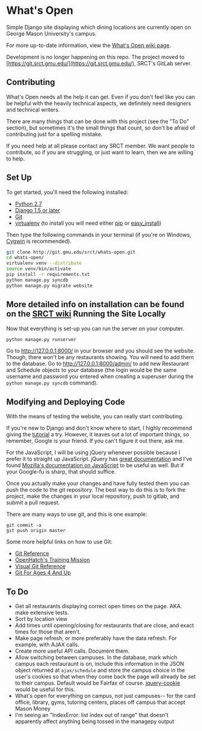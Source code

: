 What's Open
===

Simple Django site displaying which dining locations are currently open on 
George Mason University's campus.

For more up-to-date information, view the [What's Open 
wiki page](http://wiki.srct.gmu.edu/index.php/Whatsopen).

Development is no longer happening on this repo. The project moved to 
[https://git.srct.gmu.edu/](https://git.srct.gmu.edu/), SRCT's GitLab server.

Contributing
---

What's Open needs all the help it can get. Even if you don't feel 
like you can be helpful with the heavily technical aspects, 
we definitely need designers and technical writers.
 
There are many things that can be done with this project (see the "To Do" 
section), but sometimes it's the small things that count, so don't be afraid of 
contributing just for a spelling mistake.

If you need help at all please contact any SRCT member. We want people to
contribute, so if you are struggling, or just want to learn, then we are willing
to help.

Set Up
---

To get started, you'll need the following installed:

* [Python 2.7](http://www.python.org/download/)
* [Django 1.5 or later](https://www.djangoproject.com/download/)
* [Git](http://git-scm.com/book/en/Getting-Started-Installing-Git)
* [virtualenv](http://www.virtualenv.org/en/latest/index.html#installation) 
  (to install you will need either 
  [pip](http://www.pip-installer.org/en/latest/installing.html) or
  [easy_install](http://pythonhosted.org/distribute/easy_install.html))

Then type the following commands in your terminal (if you're on Windows, 
[Cygwin](http://www.cygwin.com/) is recommended).

```bash
git clone http://git.gmu.edu/srct/whats-open.git
cd whats-open/
virtualenv venv --distribute
source venv/bin/activate
pip install -r requirements.txt
python manage.py syncdb
python manage.py migrate website
```

More detailed info on installation can be found on the [SRCT 
wiki](http://wiki.srct.gmu.edu/wiki/index.php/Whatsopen#Installation)
Running the Site Locally
---

Now that everything is set-up you can run the server on your computer.

```bash
python manage.py runserver
```

Go to http://127.0.0.1:8000/ in your browser and you should see the website. 
Though, there won't be any restaurants showing. You will need to add them to 
the database. Go to http://127.0.0.1:8000/admin/ to add new Restaurant and Schedule 
objects to your database (the login would be the same username and password you 
entered when creating a superuser during the `python manage.py syncdb` command).

Modifying and Deploying Code
---

With the means of testing the website, you can really start contributing.

If you're new to Django and don't know where to start, I highly recommend
giving the [tutorial](https://docs.djangoproject.com/en/dev/intro/tutorial01/)
a try. However, it leaves out a lot of important things, so remember, Google is
your friend. If you can't figure it out there, ask me.

For the JavaScript, I will be using jQuery whenever possible because I prefer
it to straight up JavaScript. jQuery has [great
documentation](http://docs.jquery.com/) and I've found [Mozilla's documentation
on JavaScript](https://developer.mozilla.org/en-US/docs/JavaScript) to be
useful as well. But if your Google-fu is sharp, that should suffice.

Once you actually make your changes and have fully tested them you can push the 
code to the git repository. The best way to do this is to fork the project, make
the changes in your local repository, push to gitlab, and submit a pull request.

There are many ways to use git, and this is one example:

```
git commit -a
git push origin master
```

Some more helpful links on how to use Git:

* [Git Reference](http://gitref.org/)
* [OpenHatch's Training Mission](https://openhatch.org/missions/git)
* [Visual Git
  Reference](http://marklodato.github.com/visual-git-guide/index-en.html)
* [Git For Ages 4 And
  Up](http://blip.tv/open-source-developers-conference/git-for-ages-4-and-up-4460524)


To Do
---

* Get all restaurants displaying correct open times on the page. AKA. make
  extensive tests.
* Sort by location view
* Add times until opening/closing for restaurants that are close, and exact
  times for those that aren't.
* Make page refresh, or more preferably have the data refresh. For
  example, with AJAX calls.
* Create more useful API calls. Document them.
* Allow switching between campuses. In the database, mark which campus each
  restauraunt is on, include this information in the JSON object returned at
  `ajax/schedule` and store the campus choice in the user's cookies
  so that when they come back the page will already be set to their campus.
  Default would be Fairfax of course.
  [jquery-cookie](https://github.com/carhartl/jquery-cookie) would be useful
  for this.
* What's open for everything on campus, not just campuses-- for the card office, library, gyms, tutoring centers, places off campus that accept Mason Money
* I'm seeing an "IndexError: list index out of range" that doesn't apparently affect anything being tossed in the managepy output

